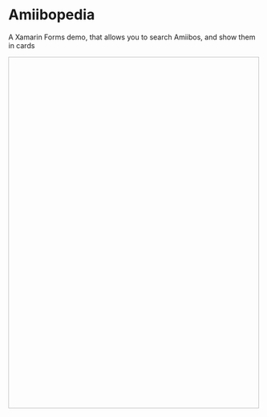 # Amiibopedia
A Xamarin Forms demo, that allows you to search Amiibos, and show them in cards

<img height="700" width="500" source="https://raw.githubusercontent.com/hprez21/Amiibopedia/master/images/ApplicationFrameHost_2018-08-25_18-55-50.png"/>
